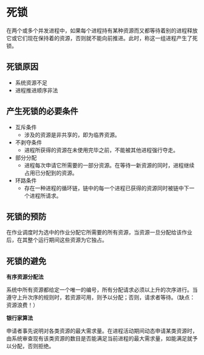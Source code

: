 <!--
 * @Descripttion: 
 * @version: 
 * @Author: WangQing
 * @email: 2749374330@qq.com
 * @Date: 2020-01-02 20:16:43
 * @LastEditors: WangQing
 * @LastEditTime: 2020-01-02 20:25:43
 -->
# 死锁

在两个或多个并发进程中，如果每个进程持有某种资源而又都等待着别的进程释放它或它们现在保持着的资源，否则就不能向前推进。此时，称这一组进程产生了死锁。

## 死锁原因

- 系统资源不足
- 进程推进顺序非法

## 产生死锁的必要条件

- 互斥条件
    - 涉及的资源是非共享的，即为临界资源。
- 不剥夺条件
    - 进程所获得的资源在未使用完毕之前，不能被其他进程强行夺走。
- 部分分配
    - 进程每次申请它所需要的一部分资源。在等待一新资源的同时，进程继续占用已分配到的资源。
- 环路条件
    - 存在一种进程的循环链，链中的每一个进程已获得的资源同时被链中下一个进程所请求。

## 死锁的预防

在作业调度时为选中的作业分配它所需要的所有资源，当资源一旦分配给该作业后，在其整个运行期间这些资源为它独占。

## 死锁的避免

**有序资源分配法**

系统中所有资源都给定一个唯一的编号，所有分配请求必须以上升的次序进行。当遵守上升次序的规则时，若资源可用，则予以分配；否则，请求者等待。（缺点：资源浪费！）

**银行家算法**

申请者事先说明对各类资源的最大需求量。在进程活动期间动态申请某类资源时，由系统审查现有该类资源的数目是否能满足当前进程的最大需求量，如能满足就予以分配，否则拒绝。
